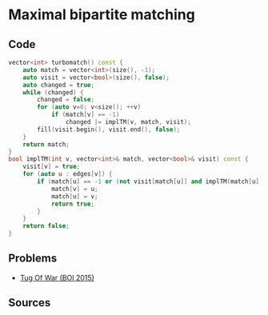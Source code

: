 # Maximal bipartite matching

## Code

```cpp
vector<int> turbomatch() const {
	auto match = vector<int>(size(), -1);
	auto visit = vector<bool>(size(), false);
	auto changed = true;
	while (changed) {
		changed = false;
		for (auto v=0; v<size(); ++v)
			if (match[v] == -1)
				changed |= implTM(v, match, visit);
		fill(visit.begin(), visit.end(), false);
	}
	return match;
}
bool implTM(int v, vector<int>& match, vector<bool>& visit) const {
	visit[v] = true;
	for (auto u : edges[v]) {
		if (match[u] == -1 or (not visit[match[u]] and implTM(match[u], match, visit))) {
			match[v] = u;
			match[u] = v;
			return true;
		}
	}
	return false;
}
```

## Problems

- [Tug Of War (BOI 2015)](https://sio2.staszic.waw.pl/c/wwi-2018-konkurs-kwalifikacyjny/p/tug/)

## Sources
